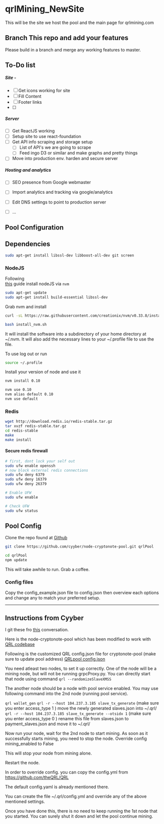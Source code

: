 # qrlMining_NewSite

This will be the site we host the pool and the main page for qrlmining.com

## Branch This repo and add your features
Please build in a branch and merge any working features to master.

## To-Do list

##### Site -
- [ ] Get icons working for site
- [ ] Fill Content
- [ ] Footer links
- [ ] 

##### Server
- [ ] Get ReactJS working
- [ ] Setup site to use react-foundation
- [ ] Get API info scraping and storage setup
	- [ ] List of API's we are going to scrape
	- [ ] Feed ingo D3 or similar and make graphs and pretty things
- [ ] Move into production env. harden and secure server

##### Hosting and analytics
- [ ] SEO presence from Google webmaster
- [ ] Import analytics and tracking via google/analytics
- [ ] Edit DNS settings to point to production server
- [ ] ...




## Pool Configuration

## Dependencies
```bash
sudo apt-get install libssl-dev libboost-all-dev git screen 
```


### NodeJS

Following  
[this](https://www.digitalocean.com/community/tutorials/how-to-install-node-js-on-ubuntu-16-04) guide install nodeJS via `nvm`

```bash
sudo apt-get update
sudo apt-get install build-essential libssl-dev
```
Grab nvm and install

```bash
curl -sL https://raw.githubusercontent.com/creationix/nvm/v0.33.8/install.sh -o install_nvm.sh
```

```bash
bash install_nvm.sh
```

It will install the software into a subdirectory of your home directory at ~/.nvm. It will also add the necessary lines to your ~/.profile file to use the file.

To use log out or run
```bash
source ~/.profile
```

Install your version of node and use it

```bash
nvm install 0.10

nvm use 0.10
nvm alias default 0.10
nvm use default
```

### Redis

```bash
wget http://download.redis.io/redis-stable.tar.gz
tar xvzf redis-stable.tar.gz
cd redis-stable
make
make install
```

#### Secure redis firewall

```bash
# first, dont lock your self out
sudo ufw enable openssh
# now block external redis connections
sudo ufw deny 6379
sudo ufw deny 16379
sudo ufw deny 26379

# Enable UFW
sudo ufw enable

# Check UFW
sudo ufw status
```


## Pool Config

Clone the repo found at [Github](https://github.com/cyyber/node-cryptonote-pool.git)

```bash
git clone https://github.com/cyyber/node-cryptonote-pool.git qrlPool

cd qrlPool
npm update
```

This will take awhile to run. Grab a coffee.

### Config files

Copy the config_example.json file to config.json then overview each options and change any to match your preferred setup.



* * * 

## Instructions from Cyyber 
I git these fro [this](https://github.com/theQRL/QRL/issues/902#issuecomment-372001020) conversation.



Here is the node-cryptonote-pool which has been modified to work with [QRL codebase](https://github.com/cyyber/node-cryptonote-pool/)

Following is the customized QRL config.json file for cryptonote-pool (make sure to update pool address)
[QRLpool config.json](https://github.com/jleni/qrl_dpool/blob/master/config.json)


You need atleast two nodes, to set it up correctly.
One of the node will be a mining node, but will not be running grpcProxy.py.
You can directly start that node using command
`qrl --randomizeSlaveXMSS`

The another node should be a node with pool service enabled.
You may use following command into the 2nd node (running pool service).

`qrl wallet_gen`
`qrl -r --host 104.237.3.185 slave_tx_generate`
(make sure you enter access_type 1 )
move the newly generated slaves.json into ~/.qrl/
`qrl -r --host 104.237.3.185 slave_tx_generate --otsidx 1`
(make sure you enter access_type 0 )
rename this file from slaves.json to payment_slaves.json and move it to ~/.qrl/

Now run your node, wait for the 2nd node to start mining. As soon as it successfully starts mining, you need to stop the node. Override config mining_enabled to False

This will stop your node from mining alone.

Restart the node.

In order to override config. you can copy the config.yml from
https://github.com/theQRL/QRL

The default config.yaml is already mentioned there.

You can create the file ~/.qrl/config.yml
and override any of the above mentioned settings.

Once you have done this, there is no need to keep running the 1st node that you started. You can surely shut it down and let the pool continue mining.

